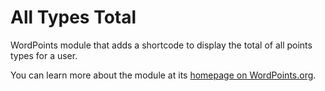 # All Types Total

WordPoints module that adds a shortcode to display the total of all points types for
a user.

You can learn more about the module at its [homepage on WordPoints.org](https://wordpoints.org/modules/all-types-total/).
